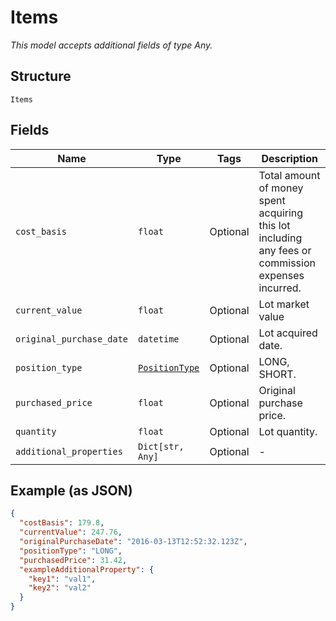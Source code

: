 
# Items

*This model accepts additional fields of type Any.*

## Structure

`Items`

## Fields

| Name | Type | Tags | Description |
|  --- | --- | --- | --- |
| `cost_basis` | `float` | Optional | Total amount of money spent acquiring this lot including any fees or commission expenses incurred. |
| `current_value` | `float` | Optional | Lot market value |
| `original_purchase_date` | `datetime` | Optional | Lot acquired date. |
| `position_type` | [`PositionType`](../../doc/models/position-type.md) | Optional | LONG, SHORT. |
| `purchased_price` | `float` | Optional | Original purchase price. |
| `quantity` | `float` | Optional | Lot quantity. |
| `additional_properties` | `Dict[str, Any]` | Optional | - |

## Example (as JSON)

```json
{
  "costBasis": 179.8,
  "currentValue": 247.76,
  "originalPurchaseDate": "2016-03-13T12:52:32.123Z",
  "positionType": "LONG",
  "purchasedPrice": 31.42,
  "exampleAdditionalProperty": {
    "key1": "val1",
    "key2": "val2"
  }
}
```

